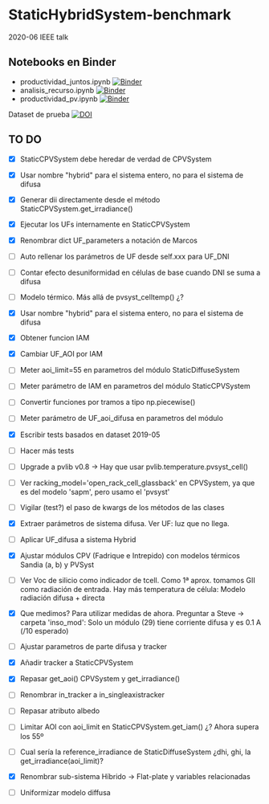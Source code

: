 # StaticHybridSystem-benchmark
2020-06 IEEE talk

## Notebooks en Binder
* productividad_juntos.ipynb [![Binder](https://mybinder.org/badge_logo.svg)](https://mybinder.org/v2/gh/isi-ies-group/StaticHybridSystem-benchmark/master?filepath=productividad_juntos.ipynb) 
* analisis_recurso.ipynb [![Binder](https://mybinder.org/badge_logo.svg)](https://mybinder.org/v2/gh/isi-ies-group/StaticHybridSystem-benchmark/master?filepath=analisis_recurso.ipynb)
* productividad_pv.ipynb [![Binder](https://mybinder.org/badge_logo.svg)](https://mybinder.org/v2/gh/isi-ies-group/StaticHybridSystem-benchmark/master?filepath=productividad_pv.ipynb)

Dataset de prueba [![DOI](https://zenodo.org/badge/DOI/10.5281/zenodo.3346823.svg)](https://doi.org/10.5281/zenodo.3346823)

## TO DO
* [x] StaticCPVSystem debe heredar de verdad de CPVSystem
* [x] Usar nombre "hybrid" para el sistema entero, no para el sistema de difusa
* [x] Generar dii directamente desde el método StaticCPVSystem.get_irradiance()
* [x] Ejecutar los UFs internamente en StaticCPVSystem
* [x] Renombrar dict UF_parameters a notación de Marcos
* [ ] Auto rellenar los parámetros de UF desde self.xxx para UF_DNI
* [ ] Contar efecto desuniformidad en células de base cuando DNI se suma a difusa
* [ ] Modelo térmico. Más allá de pvsyst_celltemp() ¿?
* [x] Usar nombre "hybrid" para el sistema entero, no para el sistema de difusa
* [x] Obtener funcion IAM
* [x] Cambiar UF_AOI por IAM
* [ ] Meter aoi_limit=55 en parametros del módulo StaticDiffuseSystem
* [ ] Meter parámetro de IAM en parametros del módulo StaticCPVSystem
* [ ] Convertir funciones por tramos a tipo np.piecewise()
* [ ] Meter parámetro de UF_aoi_difusa en parametros del módulo
* [x] Escribir tests basados en dataset 2019-05
* [ ] Hacer más tests
* [ ] Upgrade a pvlib v0.8 -> Hay que usar pvlib.temperature.pvsyst_cell()
* [ ] Ver racking_model='open_rack_cell_glassback' en CPVSystem, ya que es del modelo 'sapm', pero usamo el 'pvsyst'
* [ ] Vigilar (test?) el paso de kwargs de los métodos de las clases

* [x] Extraer parámetros de sistema difusa. Ver UF: luz que no llega.
* [ ] Aplicar UF_difusa a sistema Hybrid
* [x] Ajustar módulos CPV (Fadrique e Intrepido) con modelos térmicos Sandia (a, b) y PVSyst
* [ ] Ver Voc de silicio como indicador de tcell. Como 1ª aprox. tomamos GII como radiación de entrada.
        Hay más temperatura de célula: Modelo radiación difusa + directa
* [x] Que medimos? Para utilizar medidas de ahora. Preguntar a Steve ->
        carpeta 'inso_mod': Solo un módulo (29) tiene corriente difusa y es 0.1 A (/10 esperado)
* [ ] Ajustar parametros de parte difusa y tracker
* [x] Añadir tracker a StaticCPVSystem
* [x] Repasar get_aoi() CPVSystem y get_irradiance()
* [ ] Renombrar in_tracker a in_singleaxistracker
* [ ] Repasar atributo albedo
* [ ] Limitar AOI con aoi_limit en StaticCPVSystem.get_iam() ¿? Ahora supera los 55º
* [ ] Cual sería la reference_irradiance de StaticDiffuseSystem ¿dhi, ghi, la get_irradiance(aoi_limit)?
* [X] Renombrar sub-sistema Híbrido -> Flat-plate y variables relacionadas
* [ ] Uniformizar modelo diffusa